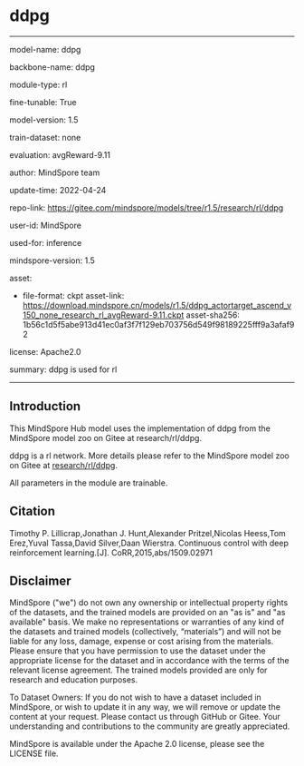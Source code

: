 # ddpg

---

model-name: ddpg

backbone-name: ddpg

module-type: rl

fine-tunable: True

model-version: 1.5

train-dataset: none

evaluation: avgReward-9.11

author: MindSpore team

update-time: 2022-04-24

repo-link: <https://gitee.com/mindspore/models/tree/r1.5/research/rl/ddpg>

user-id: MindSpore

used-for: inference

mindspore-version: 1.5

asset:

-
    file-format: ckpt
    asset-link: <https://download.mindspore.cn/models/r1.5/ddpg_actortarget_ascend_v150_none_research_rl_avgReward-9.11.ckpt>
    asset-sha256: 1b56c1d5f5abe913d41ec0af3f7f129eb703756d549f98189225fff9a3afaf92

license: Apache2.0

summary: ddpg is used for rl

---

## Introduction

This MindSpore Hub model uses the implementation of ddpg from the MindSpore model zoo on Gitee at research/rl/ddpg.

ddpg is a rl network. More details please refer to the MindSpore model zoo on Gitee at [research/rl/ddpg](https://gitee.com/mindspore/models/blob/r1.5/research/rl/ddpg/README_CN.md).

All parameters in the module are trainable.

## Citation

Timothy P. Lillicrap,Jonathan J. Hunt,Alexander Pritzel,Nicolas Heess,Tom Erez,Yuval Tassa,David Silver,Daan Wierstra. Continuous control with deep reinforcement learning.[J]. CoRR,2015,abs/1509.02971

## Disclaimer

MindSpore ("we") do not own any ownership or intellectual property rights of the datasets, and the trained models are provided on an "as is" and "as available" basis. We make no representations or warranties of any kind of the datasets and trained models (collectively, “materials”) and will not be liable for any loss, damage, expense or cost arising from the materials. Please ensure that you have permission to use the dataset under the appropriate license for the dataset and in accordance with the terms of the relevant license agreement. The trained models provided are only for research and education purposes.

To Dataset Owners: If you do not wish to have a dataset included in MindSpore, or wish to update it in any way, we will remove or update the content at your request. Please contact us through GitHub or Gitee. Your understanding and contributions to the community are greatly appreciated.

MindSpore is available under the Apache 2.0 license, please see the LICENSE file.
